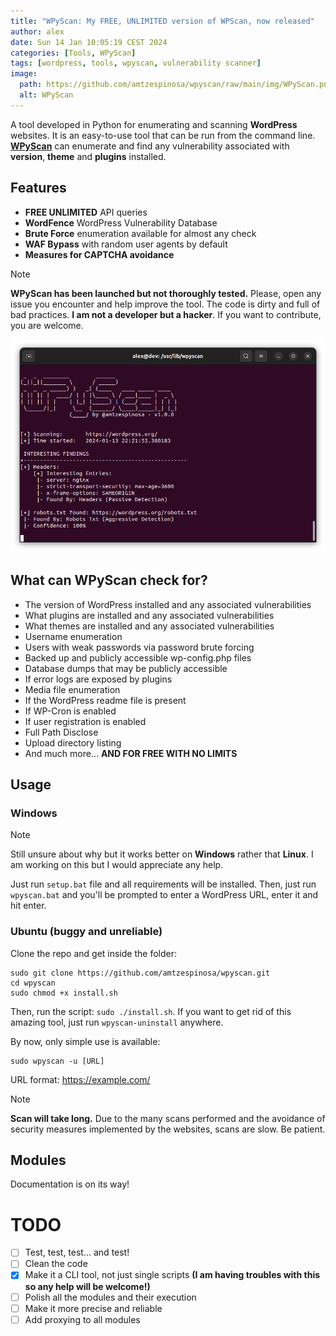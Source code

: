 ```yaml
---
title: "WPyScan: My FREE, UNLIMITED version of WPScan, now released"
author: alex
date: Sun 14 Jan 10:05:19 CEST 2024
categories: [Tools, WPyScan]
tags: [wordpress, tools, wpyscan, vulnerability scanner]
image:
  path: https://github.com/amtzespinosa/wpyscan/raw/main/img/WPyScan.png
  alt: WPyScan
---
```


A tool developed in Python for enumerating and scanning **WordPress** websites. It is an easy-to-use tool that can be run from the command line. **[WPyScan](https://github.com/amtzespinosa/wpyscan)** can enumerate and find any vulnerability associated with **version**, **theme** and **plugins** installed.

## Features
- **FREE UNLIMITED** API queries
- **WordFence** WordPress Vulnerability Database
- **Brute Force** enumeration available for almost any check
- **WAF Bypass** with random user agents by default
- **Measures for CAPTCHA avoidance**

> [!NOTE]
> **WPyScan has been launched but not thoroughly tested.** Please, open any issue you encounter and help improve the tool. The code is dirty and full of bad practices. **I am not a developer but a hacker**. If you want to contribute, you are welcome.

![Screenshot](https://github.com/amtzespinosa/wpyscan/raw/main/img/screenshot_1.png)

## What can WPyScan check for?
- The version of WordPress installed and any associated vulnerabilities
- What plugins are installed and any associated vulnerabilities
- What themes are installed and any associated vulnerabilities
- Username enumeration
- Users with weak passwords via password brute forcing
- Backed up and publicly accessible wp-config.php files
- Database dumps that may be publicly accessible
- If error logs are exposed by plugins
- Media file enumeration
- If the WordPress readme file is present
- If WP-Cron is enabled
- If user registration is enabled
- Full Path Disclose
- Upload directory listing
- And much more... **AND FOR FREE WITH NO LIMITS**

## Usage

### Windows

> [!NOTE]
> Still unsure about why but it works better on **Windows** rather that **Linux**. I am working on this but I would appreciate any help.

Just run `setup.bat` file and all requirements will be installed. Then, just run `wpyscan.bat` and you'll be prompted to enter a WordPress URL, enter it and hit enter.

### Ubuntu (buggy and unreliable)

Clone the repo and get inside the folder:

```
sudo git clone https://github.com/amtzespinosa/wpyscan.git
cd wpyscan
sudo chmod +x install.sh
```
Then, run the script: `sudo ./install.sh`. If you want to get rid of this amazing tool, just run `wpyscan-uninstall` anywhere.

By now, only simple use is available:

```
sudo wpyscan -u [URL]
```

URL format: https://example.com/

> [!NOTE]
> **Scan will take long.** Due to the many scans performed and the avoidance of security measures implemented by the websites, scans are slow. Be patient.

## Modules
Documentation is on its way! 

# TODO
- [ ] Test, test, test... and test!
- [ ] Clean the code
- [x] Make it a CLI tool, not just single scripts **(I am having troubles with this so any help will be welcome!)**
- [ ] Polish all the modules and their execution
- [ ] Make it more precise and reliable
- [ ] Add proxying to all modules
